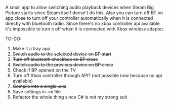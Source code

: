 A small app to allow switching audio playback devices when Steam Big Picture starts since Steam itself doesn't do this. Also you can turn off BT on app close to turn off your controller automatically when it is connected directly with bluetooth radio. 
Since there's no xbox controller api available it's impossible to turn it off when it is connected with Xbox wireless adapter.

TO-DO:
1. Make it a tray app
2. ~~Switch audio to the selected device on BP start~~
3. ~~Turn off bluetooth checkbox on BP close~~
4. ~~Switch audio to the previous device on BP close~~
5. Check if BP opened on the TV
6. Turn off Xbox controller through API? (not possible now because no api available)
7. ~~Compile into a single .exe~~
8. Save settings in .ini file
9. Refactor the whole thing since C# is not my strong suit
